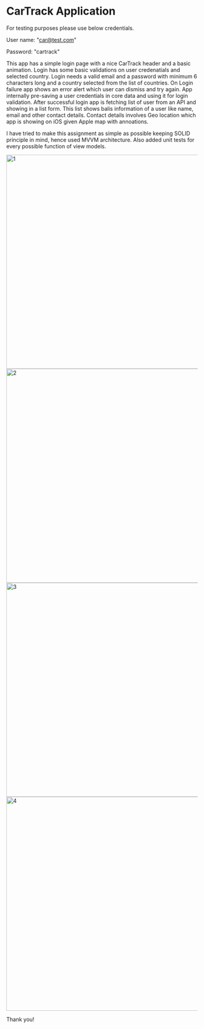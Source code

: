 # CarTrack Application

For testing purposes please use below credentials. 

User name: "car@test.com"

Password: "cartrack"

This app has a simple login page with a nice CarTrack header and a basic animation.
Login has some basic validations on user credenatials and selected country. 
Login needs a valid email and a password with minimum 6 characters long and a country selected from the list of countries.
On Login failure app shows an error alert which user can dismiss and try again.
App internally pre-saving a user credentials in core data and using it for login validation.
After successful login app is fetching list of user from an API and showing in a list form.
This list shows balis information of a user like name, email and other contact details.
Contact details involves Geo location which app is showing on iOS given Apple map with annoations.

I have tried to make this assignment as simple as possible keeping SOLID principle in mind, hence used MVVM architecture.
Also added unit tests for every possible function of view models.


<img width="563" alt="1" src="https://user-images.githubusercontent.com/3774232/117022575-ef4d8a00-ad2a-11eb-8d9a-b93028fa1bc9.png">
<img width="563" alt="2" src="https://user-images.githubusercontent.com/3774232/117022531-e65cb880-ad2a-11eb-85c6-25ea92e592b1.png">
<img width="563" alt="3" src="https://user-images.githubusercontent.com/3774232/117022633-f7a5c500-ad2a-11eb-8612-01c80fd5a662.png">
<img width="563" alt="4" src="https://user-images.githubusercontent.com/3774232/117026125-148fc780-ad2e-11eb-9f2f-c77e34060949.png">

Thank you!


